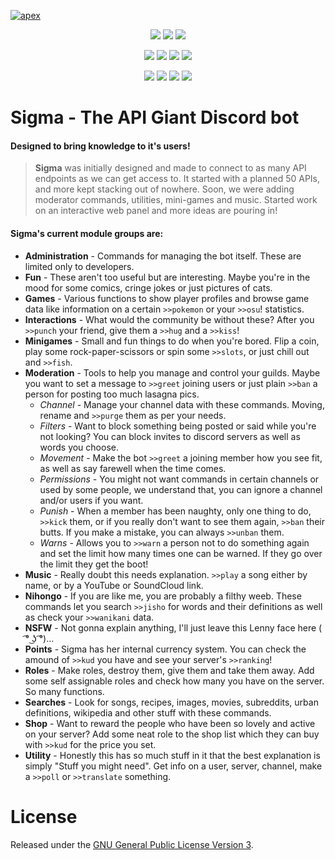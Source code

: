 
[![apex](https://i.imgur.com/TRSdGni.png)](https://auroraproject.xyz/)

<p align="center">
<img src="https://img.shields.io/badge/Sigma-2.71-1B6F5F.svg?style=flat-square" />
<img src="https://img.shields.io/badge/Codename-Nazo no Shoujo-1B6F5F.svg?style=flat-square" />
<img src="https://img.shields.io/badge/License-GPLv3-red.svg?style=flat-square" />
</p>
<p align="center">
<a href="https://travis-ci.org/aurora-pro/apex-sigma.svg?branch=master"><img src="https://travis-ci.org/aurora-pro/apex-sigma.svg?style=flat-square" /></a>
<a href="https://ci.appveyor.com/project/AXAz0r/apex-sigma-eogfm"><img src="https://ci.appveyor.com/api/projects/status/s3861v84u4olvili?svg=true" /></a>
<a href="https://codeclimate.com/github/aurora-pro/apex-sigma"><img src="https://codeclimate.com/github/aurora-pro/apex-sigma/badges/gpa.svg?style=flat-square" /></a>
<a href='https://www.versioneye.com/user/projects/58782eec1fe8e3002b4a9b50'><img src='https://www.versioneye.com/user/projects/58782eec1fe8e3002b4a9b50/badge.svg' /></a>
</p>
<p align="center">
<a href="https://www.paypal.me/AleksaRadovic"><img src="https://img.shields.io/badge/PayPal-.Me-blue.svg?style=flat-square" /></a>
<a href="https://www.python.org/"><img src="https://img.shields.io/badge/Python-3.6-blue.svg?style=flat-square" /></a>
<a href="https://github.com/Rapptz/discord.py"><img src="https://img.shields.io/badge/discord-py-blue.svg?style=flat-square" /></a>
<a href="https://discordapp.com/invite/Ze9EfTd"><img src="https://discordapp.com/api/guilds/200751504175398912/widget.png?style=shield" /></a>
</p>

# Sigma - The API Giant Discord bot
#### Designed to bring knowledge to it's users!

> **Sigma** was initially designed and made to connect to as many API endpoints as we can get access to. It started with a planned 50 APIs, and more kept stacking out of nowhere. Soon, we were adding moderator commands, utilities, mini-games and music. Started work on an interactive web panel and more ideas are pouring in!

#### Sigma's current module groups are:
* **Administration** - Commands for managing the bot itself. These are limited only to developers.
* **Fun** - These aren't too useful but are interesting. Maybe you're in the mood for some comics, cringe jokes or just pictures of cats.
* **Games** - Various functions to show player profiles and browse game data like information on a certain `>>pokemon` or your `>>osu`! statistics.
* **Interactions** - What would the community be without these? After you `>>punch` your friend, give them a `>>hug` and a `>>kiss`!
* **Minigames** - Small and fun things to do when you're bored. Flip a coin, play some rock-paper-scissors or spin some `>>slots`, or just chill out and `>>fish`.
* **Moderation** - Tools to help you manage and control your guilds. Maybe you want to set a message to `>>greet` joining users or just plain `>>ban` a person for posting too much lasagna pics.
  * *Channel* - Manage your channel data with these commands. Moving, rename and `>>purge` them as per your needs.
  * *Filters* - Want to block something being posted or said while you're not looking? You can block invites to discord servers as well as words you choose.
  * *Movement* - Make the bot `>>greet` a joining member how you see fit, as well as say farewell when the time comes.
  * *Permissions* - You might not want commands in certain channels or used by some people, we understand that, you can ignore a channel and/or users if you want.
  * *Punish* - When a member has been naughty, only one thing to do, `>>kick` them, or if you really don't want to see them again, `>>ban` their butts. If you make a mistake, you can always `>>unban` them.
  * *Warns* - Allows you to `>>warn` a person not to do something again and set the limit how many times one can be warned. If they go over the limit they get the boot!
* **Music** - Really doubt this needs explanation. `>>play` a song either by name, or by a YouTube or SoundCloud link.
* **Nihongo** - If you are like me, you are probably a filthy weeb. These commands let you search `>>jisho` for words and their definitions as well as check your `>>wanikani` data.
* **NSFW** - Not gonna explain anything, I'll just leave this Lenny face here ( ͡° ͜ʖ ͡°)...
* **Points** - Sigma has her internal currency system. You can check the amound of `>>kud` you have and see your server's `>>ranking`!
* **Roles** - Make roles, destroy them, give them and take them away. Add some self assignable roles and check how many you have on the server. So many functions.
* **Searches** - Look for songs, recipes, images, movies, subreddits, urban definitions, wikipedia and other stuff with these commands.
* **Shop** - Want to reward the people who have been so lovely and active on your server? Add some neat role to the shop list which they can buy with `>>kud` for the price you set.
* **Utility** - Honestly this has so much stuff in it that the best explanation is simply "Stuff you might need". Get info on a user, server, channel, make a `>>poll` or `>>translate` something.



# License
Released under the [GNU General Public License Version 3](LICENSE.md).

